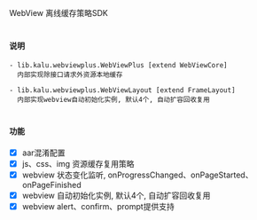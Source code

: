 ﻿WebView 离线缓存策略SDK

#
#### 说明
```
- lib.kalu.webviewplus.WebViewPlus [extend WebViewCore]
  内部实现除接口请求外资源本地缓存

- lib.kalu.webviewplus.WebViewLayout [extend FrameLayout]
  内部实现webview自动初始化实例, 默认4个, 自动扩容回收复用
```

#
#### 功能
- [x] aar混淆配置
- [x] js、css、img 资源缓存复用策略
- [x] webview 状态变化监听, onProgressChanged、onPageStarted、onPageFinished
- [x] webview 自动初始化实例, 默认4个, 自动扩容回收复用
- [x] webview alert、confirm、prompt提供支持
